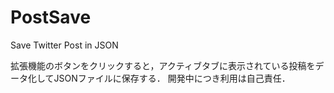 # PostSave

Save Twitter Post in JSON

拡張機能のボタンをクリックすると，アクティブタブに表示されている投稿をデータ化してJSONファイルに保存する．
開発中につき利用は自己責任．
